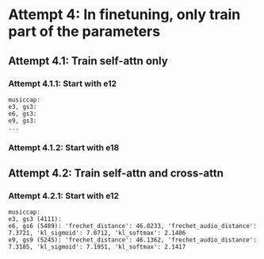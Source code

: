 
# Attempt 4: In finetuning, only train part of the parameters

## Attempt 4.1: Train self-attn only

### Attempt 4.1.1: Start with e12

    musiccap:
    e3, gs3:
    e6, gs3:
    e9, gs3:
    ...

### Attempt 4.1.2: Start with e18

## Attempt 4.2: Train self-attn and cross-attn

### Attempt 4.2.1: Start with e12

    musiccap:
    e3, gs3 (4111): 
    e6, gs6 (5489): 'frechet_distance': 46.0233, 'frechet_audio_distance': 7.3721, 'kl_sigmoid': 7.0712, 'kl_softmax': 2.1406
    e9, gs9 (5245): 'frechet_distance': 46.1362, 'frechet_audio_distance': 7.3185, 'kl_sigmoid': 7.1951, 'kl_softmax': 2.1417


